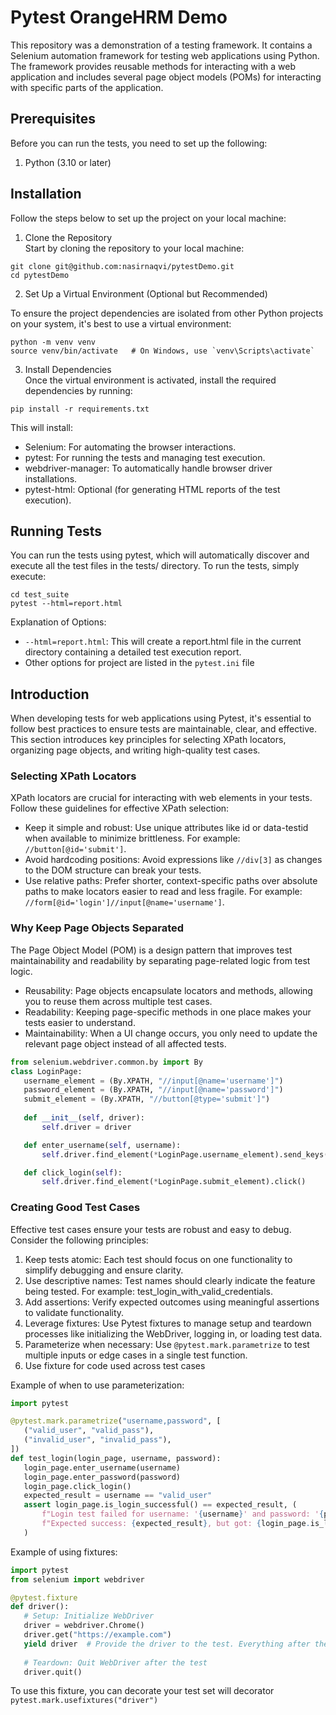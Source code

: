 # Pytest OrangeHRM Demo
This repository was a demonstration of a testing framework. It contains a Selenium automation framework for testing web applications using Python. The framework provides reusable methods for interacting with a web application and includes several page object models (POMs) for interacting with specific parts of the application.


## Prerequisites
Before you can run the tests, you need to set up the following:

1. Python (3.10 or later)


## Installation

Follow the steps below to set up the project on your local machine:

1. Clone the Repository \
Start by cloning the repository to your local machine:

  ```
  git clone git@github.com:nasirnaqvi/pytestDemo.git
  cd pytestDemo
  ```
2. Set Up a Virtual Environment (Optional but Recommended) 

  To ensure the project dependencies are isolated from other Python projects on your system, it's best to use a virtual environment:
  ```
  python -m venv venv
  source venv/bin/activate   # On Windows, use `venv\Scripts\activate`
   ```
3. Install Dependencies \
   Once the virtual environment is activated, install the required dependencies by running:
  ```
  pip install -r requirements.txt
   ```
   This will install:

  - Selenium: For automating the browser interactions.
  - pytest: For running the tests and managing test execution.
  - webdriver-manager: To automatically handle browser driver installations.
  - pytest-html: Optional (for generating HTML reports of the test execution).


## Running Tests
You can run the tests using pytest, which will automatically discover and execute all the test files in the tests/ directory. To run the tests, simply execute:

```
cd test_suite
pytest --html=report.html
```
Explanation of Options:
- `--html=report.html`: This will create a report.html file in the current directory containing a detailed test execution report.
- Other options for project are listed in the `pytest.ini` file

## Introduction
When developing tests for web applications using Pytest, it's essential to follow best practices to ensure tests are maintainable, clear, and effective. This section introduces key principles for selecting XPath locators, organizing page objects, and writing high-quality test cases.

### Selecting XPath Locators
XPath locators are crucial for interacting with web elements in your tests. Follow these guidelines for effective XPath selection:

- Keep it simple and robust: Use unique attributes like id or data-testid when available to minimize brittleness. For example: `//button[@id='submit']`.
- Avoid hardcoding positions: Avoid expressions like `//div[3]` as changes to the DOM structure can break your tests.
- Use relative paths: Prefer shorter, context-specific paths over absolute paths to make locators easier to read and less fragile. For example: `//form[@id='login']//input[@name='username']`.

### Why Keep Page Objects Separated
The Page Object Model (POM) is a design pattern that improves test maintainability and readability by separating page-related logic from test logic.

- Reusability: Page objects encapsulate locators and methods, allowing you to reuse them across multiple test cases.
- Readability: Keeping page-specific methods in one place makes your tests easier to understand.
- Maintainability: When a UI change occurs, you only need to update the relevant page object instead of all affected tests.

```python
from selenium.webdriver.common.by import By
class LoginPage:
   username_element = (By.XPATH, "//input[@name='username']")
   password_element = (By.XPATH, "//input[@name='password']")
   submit_element = (By.XPATH, "//button[@type='submit']")
  
   def __init__(self, driver):
       self.driver = driver

   def enter_username(self, username):
       self.driver.find_element(*LoginPage.username_element).send_keys(username)

   def click_login(self):
       self.driver.find_element(*LoginPage.submit_element).click()
```

### Creating Good Test Cases
Effective test cases ensure your tests are robust and easy to debug. Consider the following principles:

1. Keep tests atomic: Each test should focus on one functionality to simplify debugging and ensure clarity.
2. Use descriptive names: Test names should clearly indicate the feature being tested. For example: test_login_with_valid_credentials.
3. Add assertions: Verify expected outcomes using meaningful assertions to validate functionality.
4. Leverage fixtures: Use Pytest fixtures to manage setup and teardown processes like initializing the WebDriver, logging in, or loading test data.
5. Parameterize when necessary: Use `@pytest.mark.parametrize` to test multiple inputs or edge cases in a single test function.
6. Use fixture for code used across test cases


Example of when to use parameterization:
```python
import pytest

@pytest.mark.parametrize("username,password", [
   ("valid_user", "valid_pass"),
   ("invalid_user", "invalid_pass"),
])
def test_login(login_page, username, password):
   login_page.enter_username(username)
   login_page.enter_password(password)
   login_page.click_login()
   expected_result = username == "valid_user"
   assert login_page.is_login_successful() == expected_result, (
       f"Login test failed for username: '{username}' and password: '{password}'. "
       f"Expected success: {expected_result}, but got: {login_page.is_login_successful()}."
   )
```

Example of using fixtures:
```python
import pytest
from selenium import webdriver

@pytest.fixture
def driver():
   # Setup: Initialize WebDriver
   driver = webdriver.Chrome()
   driver.get("https://example.com")
   yield driver  # Provide the driver to the test. Everything after the yield runs once the test terminates
  
   # Teardown: Quit WebDriver after the test
   driver.quit()
```

To use this fixture, you can decorate your test set will decorator `pytest.mark.usefixtures("driver")`










